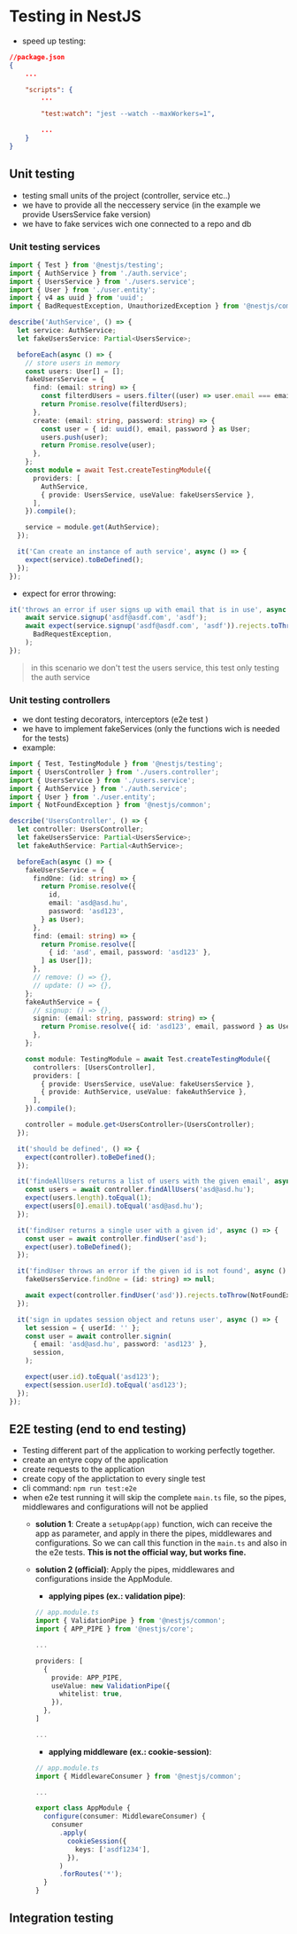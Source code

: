 # Testing in NestJS

- speed up testing: 
```json
//package.json
{
    ...

    "scripts": {
        ...

        "test:watch": "jest --watch --maxWorkers=1",

        ...
    }
}
```

## Unit testing

- testing small units of the project (controller, service etc..) 
- we have to provide all the neccessery service (in the example we provide UsersService fake version)
- we have to fake services wich one connected to a repo and db

### Unit testing services

```ts
import { Test } from '@nestjs/testing';
import { AuthService } from './auth.service';
import { UsersService } from './users.service';
import { User } from './user.entity';
import { v4 as uuid } from 'uuid';
import { BadRequestException, UnauthorizedException } from '@nestjs/common';

describe('AuthService', () => {
  let service: AuthService;
  let fakeUsersService: Partial<UsersService>;

  beforeEach(async () => {
    // store users in memory
    const users: User[] = [];
    fakeUsersService = {
      find: (email: string) => {
        const filterdUsers = users.filter((user) => user.email === email);
        return Promise.resolve(filterdUsers);
      },
      create: (email: string, password: string) => {
        const user = { id: uuid(), email, password } as User;
        users.push(user);
        return Promise.resolve(user);
      },
    };
    const module = await Test.createTestingModule({
      providers: [
        AuthService,
        { provide: UsersService, useValue: fakeUsersService },
      ],
    }).compile();

    service = module.get(AuthService);
  });

  it('Can create an instance of auth service', async () => {
    expect(service).toBeDefined();
  });
});
```

- expect for error throwing:
```ts
it('throws an error if user signs up with email that is in use', async () => {
    await service.signup('asdf@asdf.com', 'asdf');
    await expect(service.signup('asdf@asdf.com', 'asdf')).rejects.toThrow(
      BadRequestException,
    );
});
```

> in this scenario we don't test the users service, this test only testing the auth service

### Unit testing controllers
- we dont testing decorators, interceptors (e2e test )
- we have to implement fakeServices (only the functions wich is needed for the tests)
- example:
```ts
import { Test, TestingModule } from '@nestjs/testing';
import { UsersController } from './users.controller';
import { UsersService } from './users.service';
import { AuthService } from './auth.service';
import { User } from './user.entity';
import { NotFoundException } from '@nestjs/common';

describe('UsersController', () => {
  let controller: UsersController;
  let fakeUsersService: Partial<UsersService>;
  let fakeAuthService: Partial<AuthService>;

  beforeEach(async () => {
    fakeUsersService = {
      findOne: (id: string) => {
        return Promise.resolve({
          id,
          email: 'asd@asd.hu',
          password: 'asd123',
        } as User);
      },
      find: (email: string) => {
        return Promise.resolve([
          { id: 'asd', email, password: 'asd123' },
        ] as User[]);
      },
      // remove: () => {},
      // update: () => {},
    };
    fakeAuthService = {
      // signup: () => {},
      signin: (email: string, password: string) => {
        return Promise.resolve({ id: 'asd123', email, password } as User);
      },
    };

    const module: TestingModule = await Test.createTestingModule({
      controllers: [UsersController],
      providers: [
        { provide: UsersService, useValue: fakeUsersService },
        { provide: AuthService, useValue: fakeAuthService },
      ],
    }).compile();

    controller = module.get<UsersController>(UsersController);
  });

  it('should be defined', () => {
    expect(controller).toBeDefined();
  });

  it('findeAllUsers returns a list of users with the given email', async () => {
    const users = await controller.findAllUsers('asd@asd.hu');
    expect(users.length).toEqual(1);
    expect(users[0].email).toEqual('asd@asd.hu');
  });

  it('findUser returns a single user with a given id', async () => {
    const user = await controller.findUser('asd');
    expect(user).toBeDefined();
  });

  it('findUser throws an error if the given id is not found', async () => {
    fakeUsersService.findOne = (id: string) => null;

    await expect(controller.findUser('asd')).rejects.toThrow(NotFoundException);
  });

  it('sign in updates session object and retuns user', async () => {
    let session = { userId: '' };
    const user = await controller.signin(
      { email: 'asd@asd.hu', password: 'asd123' },
      session,
    );

    expect(user.id).toEqual('asd123');
    expect(session.userId).toEqual('asd123');
  });
});
```

## E2E testing (end to end testing)
- Testing different part of the application to working perfectly together.
- create an entyre copy of the application
- create requests to the application
- create copy of the applictation to every single test
- cli command: ```npm run test:e2e```
- when e2e test running it will skip the complete ```main.ts``` file, so the pipes, middlewares and configurations will not be applied
  - **solution 1**: Create a ```setupApp(app)``` function, wich can receive the app as parameter, and apply in there the pipes, middlewares and configurations. So we can call this function in the ```main.ts``` and also in the e2e tests. **This is not the official way, but works fine.**
  - **solution 2 (official)**: Apply the pipes, middlewares and configurations inside the AppModule.
  
    - **applying pipes (ex.: validation pipe)**:
    ```ts
    // app.module.ts
    import { ValidationPipe } from '@nestjs/common';
    import { APP_PIPE } from '@nestjs/core';

    ...

    providers: [
      {
        provide: APP_PIPE,
        useValue: new ValidationPipe({
          whitelist: true,
        }),
      },
    ]

    ...

    ```
    - **applying middleware (ex.: cookie-session)**:
    ```ts
    // app.module.ts
    import { MiddlewareConsumer } from '@nestjs/common';

    ...

    export class AppModule {
      configure(consumer: MiddlewareConsumer) {
        consumer
          .apply(
            cookieSession({
              keys: ['asdf1234'],
            }),
          )
          .forRoutes('*');
      }
    }
    ```

## Integration testing